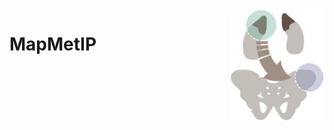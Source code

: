 <img src="https://raw.githubusercontent.com//TaschnerMandlGroup/MapMetIP/main/docs/img/logo.png" align="right" alt="Logo" width="150" />

# MapMetIP

